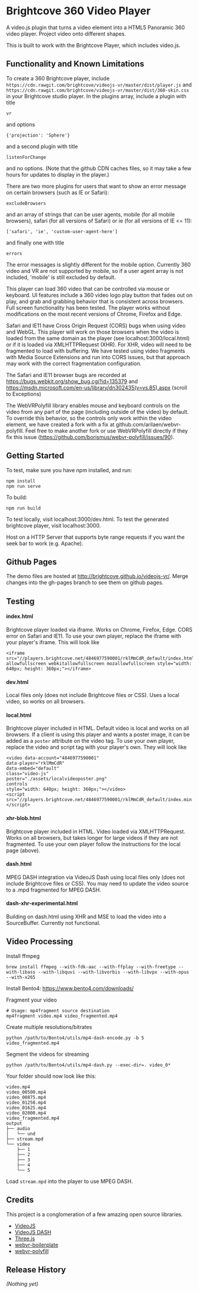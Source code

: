 
# Brightcove 360 Video Player

A video.js plugin that turns a video element into a HTML5 Panoramic 360 video player. Project video onto different shapes.

This is built to work with the Brightcove Player, which includes video.js.

## Functionality and Known Limitations

To create a 360 Brightcove player, include `https://cdn.rawgit.com/brightcove/videojs-vr/master/dist/player.js` and `https://cdn.rawgit.com/brightcove/videojs-vr/master/dist/360-skin.css` in your Brightcove studio player. In the plugins array, include a plugin with title

```
vr
```

and options

```
{'projection': 'Sphere'}
```

and a second plugin with title

```
listenForChange
```

and no options. (Note that the github CDN caches files, so it may take a few hours for updates to display in the player.)

There are two more plugins for users that want to show an error message on certain browsers (such as IE or Safari):

```
excludeBrowsers
```

and an array of strings that can be user agents, mobile (for all mobile browsers), safari (for all versions of Safari) or ie (for all versions of IE <= 11):
```
['safari', 'ie', 'custom-user-agent-here']
```

and finally one with title

```
errors
```

The error messages is slightly different for the mobile option. Currently 360 video and VR are not supported by mobile, so if a user agent array is not included, 'mobile' is still excluded by default.

This player can load 360 video that can be controlled via mouse or keyboard. UI features include a 360 video logo play button that fades out on play, and grab and grabbing behavior that is consistent across browsers. Full screen functionality has been tested. The player works without modifications on the most recent versions of Chrome, Firefox and Edge.

Safari and IE11 have Cross Origin Request (CORS) bugs when using video and WebGL. This player will work on those browsers when the video is loaded from the same domain as the player (see localhost:3000/local.html) or if it is loaded via XMLHTTPRequest (XHR). For XHR, video will need to be fragmented to load with buffering. We have tested using video fragments with Media Source Extensions and run into CORS issues, but that approach may work with the correct fragmentation configuration.

The Safari and IE11 browser bugs are recorded at https://bugs.webkit.org/show_bug.cgi?id=135379 and https://msdn.microsoft.com/en-us/library/dn302435(v=vs.85).aspx (scroll to Exceptions)

The WebVRPolyfill library enables mouse and keyboard controls on the video from any part of the page (including outside of the video) by default. To override this behavior, so the controls only work within the video element, we have created a fork with a fix at github.com/arilaen/webvr-polyfill. Feel free to make another fork or use WebVRPolyfill directly if they fix this issue (https://github.com/borismus/webvr-polyfill/issues/90).

## Getting Started

To test, make sure you have npm installed, and run:

```
npm install
npm run serve
```

To build:
```
npm run build
```

To test locally, visit localhost:3000/dev.html. To test the generated brightcove player, visit localhost:3000.

Host on a HTTP Server that supports byte range requests if you want the seek bar to work (e.g. Apache).

## Github Pages

The demo files are hosted at http://brightcove.github.io/videojs-vr/. Merge changes into the gh-pages branch to see them on github pages.

## Testing

#### index.html

Brightcove player loaded via iframe. Works on Chrome, Firefox, Edge. CORS error on Safari and IE11. To use your own player, replace the iframe with your player's iframe. This will look like

```
<iframe src="//players.brightcove.net/4846977590001/rklMmCdR_default/index.html" allowfullscreen webkitallowfullscreen mozallowfullscreen style="width: 640px; height: 360px;"></iframe>
```

#### dev.html

Local files only (does not include Brightcove files or CSS). Uses a local video, so works on all browsers.

#### local.html

Brightcove player included in HTML. Default video is local and works on all browsers. If a client is using this player and wants a poster image, it can be added as a `poster` attribute on the video tag. To use your own player, replace the video and script tag with your player's own. They will look like

```
<video data-account="4846977590001"
data-player="rklMmCdR"
data-embed="default"
class="video-js"
poster="./assets/localvideoposter.png"
controls
style="width: 640px; height: 360px;"></video>
<script src="//players.brightcove.net/4846977590001/rklMmCdR_default/index.min.js"></script>
```

####  xhr-blob.html

Brightcove player included in HTML. Video loaded via XMLHTTPRequest. Works on all browsers, but takes longer for large videos if they are not fragmented. To use your own player follow the instructions for the local page (above).

####  dash.html

MPEG DASH integration via VideoJS Dash using local files only (does not include Brightcove files or CSS). You may need to update the video source to a .mpd fragmented for MPEG DASH.

####  dash-xhr-experimental.html

Building on dash.html using XHR and MSE to load the video into a SourceBuffer. Currently not functional.


## Video Processing
Install ffmpeg
```
brew install ffmpeg --with-fdk-aac --with-ffplay --with-freetype --with-libass --with-libquvi --with-libvorbis --with-libvpx --with-opus --with-x265
```

Install Bento4: https://www.bento4.com/downloads/

Fragment your video
```
# Usage: mp4fragment source destination
mp4fragment video.mp4 video_fragmented.mp4
```

Create multiple resolutions/bitrates
```
python /path/to/Bento4/utils/mp4-dash-encode.py -b 5 video_fragmented.mp4
```

Segment the videos for streaming
```
python /path/to/Bento4/utils/mp4-dash.py --exec-dir=. video_0*
```

Your folder should now look like this:
```
video.mp4
video_00500.mp4
video_00875.mp4
video_01250.mp4
video_01625.mp4
video_02000.mp4
video_fragmented.mp4
output
├── audio
│   └── und
├── stream.mpd
└── video
    ├── 1
    ├── 2
    ├── 3
    ├── 4
    └── 5
```

Load `stream.mpd` into the player to use MPEG DASH.

## Credits ##

This project is a conglomeration of a few amazing open source libraries.

* [VideoJS](http://www.videojs.com)
* [VideoJS DASH](https://github.com/videojs/videojs-contrib-dash)
* [Three.js](http://threejs.org)
* [webvr-boilerplate](https://github.com/borismus/webvr-boilerplate)
* [webvr-polyfill](https://github.com/borismus/webvr-polyfill)


## Release History
_(Nothing yet)_
